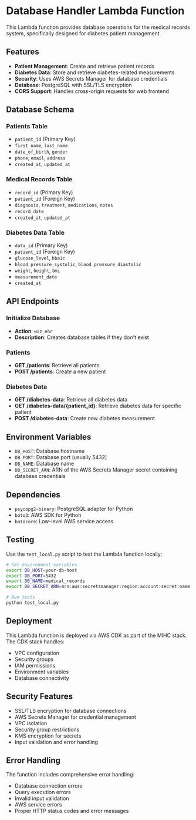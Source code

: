 # Database Handler Lambda Function

This Lambda function provides database operations for the medical records system, specifically designed for diabetes patient management.

## Features

- **Patient Management**: Create and retrieve patient records
- **Diabetes Data**: Store and retrieve diabetes-related measurements
- **Security**: Uses AWS Secrets Manager for database credentials
- **Database**: PostgreSQL with SSL/TLS encryption
- **CORS Support**: Handles cross-origin requests for web frontend

## Database Schema

### Patients Table
- `patient_id` (Primary Key)
- `first_name`, `last_name`
- `date_of_birth`, `gender`
- `phone`, `email`, `address`
- `created_at`, `updated_at`

### Medical Records Table
- `record_id` (Primary Key)
- `patient_id` (Foreign Key)
- `diagnosis`, `treatment`, `medications`, `notes`
- `record_date`
- `created_at`, `updated_at`

### Diabetes Data Table
- `data_id` (Primary Key)
- `patient_id` (Foreign Key)
- `glucose_level`, `hba1c`
- `blood_pressure_systolic`, `blood_pressure_diastolic`
- `weight`, `height`, `bmi`
- `measurement_date`
- `created_at`

## API Endpoints

### Initialize Database
- **Action**: `wiz_ehr`
- **Description**: Creates database tables if they don't exist

### Patients
- **GET /patients**: Retrieve all patients
- **POST /patients**: Create a new patient

### Diabetes Data
- **GET /diabetes-data**: Retrieve all diabetes data
- **GET /diabetes-data/{patient_id}**: Retrieve diabetes data for specific patient
- **POST /diabetes-data**: Create new diabetes measurement

## Environment Variables

- `DB_HOST`: Database hostname
- `DB_PORT`: Database port (usually 5432)
- `DB_NAME`: Database name
- `DB_SECRET_ARN`: ARN of the AWS Secrets Manager secret containing database credentials

## Dependencies

- `psycopg2-binary`: PostgreSQL adapter for Python
- `boto3`: AWS SDK for Python
- `botocore`: Low-level AWS service access

## Testing

Use the `test_local.py` script to test the Lambda function locally:

```bash
# Set environment variables
export DB_HOST=your-db-host
export DB_PORT=5432
export DB_NAME=medical_records
export DB_SECRET_ARN=arn:aws:secretsmanager:region:account:secret:name

# Run tests
python test_local.py
```

## Deployment

This Lambda function is deployed via AWS CDK as part of the MIHC stack. The CDK stack handles:

- VPC configuration
- Security groups
- IAM permissions
- Environment variables
- Database connectivity

## Security Features

- SSL/TLS encryption for database connections
- AWS Secrets Manager for credential management
- VPC isolation
- Security group restrictions
- KMS encryption for secrets
- Input validation and error handling

## Error Handling

The function includes comprehensive error handling:
- Database connection errors
- Query execution errors
- Invalid input validation
- AWS service errors
- Proper HTTP status codes and error messages